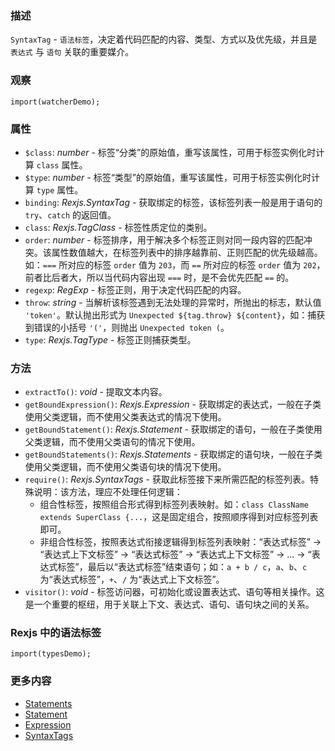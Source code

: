 ### 描述
`SyntaxTag` - `语法标签`，决定着代码匹配的内容、类型、方式以及优先级，并且是 `表达式` 与 `语句` 关联的重要媒介。

### 观察
```inline-demo
import(watcherDemo);
```

### 属性
* `$class`: *number* - 标签“分类”的原始值，重写该属性，可用于标签实例化时计算 `class` 属性。
* `$type`: *number* - 标签“类型”的原始值，重写该属性，可用于标签实例化时计算 `type` 属性。
* `binding`: *Rexjs.SyntaxTag* - 获取绑定的标签，该标签列表一般是用于语句的 `try`、`catch` 的返回值。
* `class`: *Rexjs.TagClass* - 标签性质定位的类别。
* `order`: *number* - 标签排序，用于解决多个标签正则对同一段内容的匹配冲突。该属性数值越大，在标签列表中的排序越靠前、正则匹配的优先级越高。如：`===` 所对应的标签 `order` 值为 `203`，而 `==` 所对应的标签 `order` 值为 `202`，前者比后者大，所以当代码内容出现 `===` 时，是不会优先匹配 `==` 的。
* `regexp`: *RegExp* - 标签正则，用于决定代码匹配的内容。
* `throw`: *string* - 当解析该标签遇到无法处理的异常时，所抛出的标志，默认值 `'token'`。默认抛出形式为 `Unexpected ${tag.throw} ${content}`，如：捕获到错误的小括号 `'('`，则抛出 `Unexpected token (`。
* `type`: *Rexjs.TagType* - 标签正则捕获类型。

### 方法
* `extractTo()`: *void* - 提取文本内容。
* `getBoundExpression()`: *Rexjs.Expression* - 获取绑定的表达式，一般在子类使用父类逻辑，而不使用父类表达式的情况下使用。
* `getBoundStatement()`: *Rexjs.Statement* - 获取绑定的语句，一般在子类使用父类逻辑，而不使用父类语句的情况下使用。
* `getBoundStatements()`: *Rexjs.Statements* - 获取绑定的语句块，一般在子类使用父类逻辑，而不使用父类语句块的情况下使用。
* `require()`: *Rexjs.SyntaxTags* - 获取此标签接下来所需匹配的标签列表。特殊说明：该方法，理应不处理任何逻辑：
  * 组合性标签，按照组合形式得到标签列表映射。如：`class ClassName extends SuperClass {...`，这是固定组合，按照顺序得到对应标签列表即可。
  * 非组合性标签，按照表达式衔接逻辑得到标签列表映射：“表达式标签” -> “表达式上下文标签” -> “表达式标签” -> “表达式上下文标签” -> ... -> “表达式标签”，最后以“表达式标签”结束语句；如：`a + b / c`，`a`、`b`、`c` 为“表达式标签”，`+`、`/` 为“表达式上下文标签”。
* `visitor()`: *void* - 标签访问器，可初始化或设置表达式、语句等相关操作。这是一个重要的枢纽，用于关联上下文、表达式、语句、语句块之间的关系。

### Rexjs 中的语法标签
```inline-demo
import(typesDemo);
```

### 更多内容
* [Statements](#/rexjs/statements)
* [Statement](#/rexjs/statement)
* [Expression](#/rexjs/expression)
* [SyntaxTags](#/rexjs/syntax-tags)